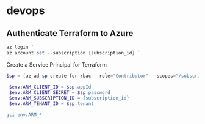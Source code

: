 # devops
## Authenticate Terraform to Azure

```powershell
az login `
az account set --subscription {subscription_id} `

```
Create a Service Principal for Terraform

```powershell
$sp = (az ad sp create-for-rbac --role="Contributor" --scopes="/subscriptions/{subscription_id} --display-name "Terraform-michel") | ConvertFrom-Json `

 $env:ARM_CLIENT_ID = $sp.appId 
 $env:ARM_CLIENT_SECRET = $sp.password 
 $env:ARM_SUBSCRIPTION_ID = {subscription_id} 
 $env:ARM_TENANT_ID = $sp.tenant 

gci env:ARM_*
```

